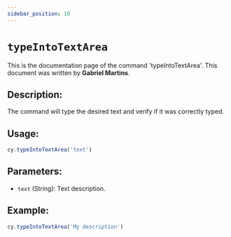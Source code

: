 ```yaml
---
sidebar_position: 10
---
```


# `typeIntoTextArea`

This is the documentation page of the command 'typeIntoTextArea'. This document was written by **Gabriel Martins**.

## Description:

The command will type the desired text and verify if it was correctly typed.

## Usage:

```js
cy.typeIntoTextArea('text')
```

## Parameters:

- `text` (String): Text description.

## Example:

```js
cy.typeIntoTextArea('My description')
```